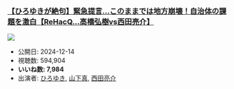 ### [【ひろゆきが絶句】緊急提言…このままでは地方崩壊！自治体の課題を激白【ReHacQ…高橋弘樹vs西田亮介】](https://www.youtube.com/watch?v=cev2NJwjYj0)
[![](https://img.youtube.com/vi/cev2NJwjYj0/sddefault.jpg)](https://www.youtube.com/watch?v=cev2NJwjYj0)
-   公開日: 2024-12-14
-   視聴数: 594,904
-   **いいね数: 7,984**
-   出演者: [ひろゆき](/rehacq_fan/people/ひろゆき "wikilink"), [山下真](/rehacq_fan/people/山下真 "wikilink"), [西田亮介](/rehacq_fan/people/西田亮介 "wikilink")
